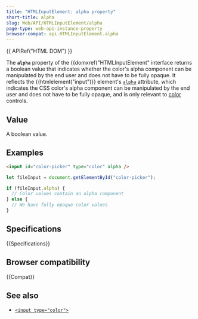 ```yaml
---
title: "HTMLInputElement: alpha property"
short-title: alpha
slug: Web/API/HTMLInputElement/alpha
page-type: web-api-instance-property
browser-compat: api.HTMLInputElement.alpha
---
```


{{ APIRef("HTML DOM") }}

The **`alpha`** property of the {{domxref("HTMLInputElement" interface returns a boolean value that indicates whether the color's alpha component can be manipulated by the end user and does not have to be fully opaque. It reflects the {{htmlelement("input")}} element's [`alpha`](/en-US/docs/Web/HTML/Reference/Elements/input/color#alpha) attribute, which indicates the CSS color's alpha component can be manipulated by the end user and does not have to be fully opaque, and is only relevant to [color](https://developer.mozilla.org/en-US/docs/Web/HTML/Reference/Elements/input/color) controls.

## Value

A boolean value.

## Examples

```html
<input id="color-picker" type="color" alpha />
```

```js
let fileInput = document.getElementById("color-picker");

if (fileInput.alpha) {
  // Color values contain an alpha component
} else {
  // We have fully opaque color values
}
```

## Specifications

{{Specifications}}

## Browser compatibility

{{Compat}}

## See also

- [`<input type="color">`](/en-US/docs/Web/HTML/Reference/Elements/input/color)
